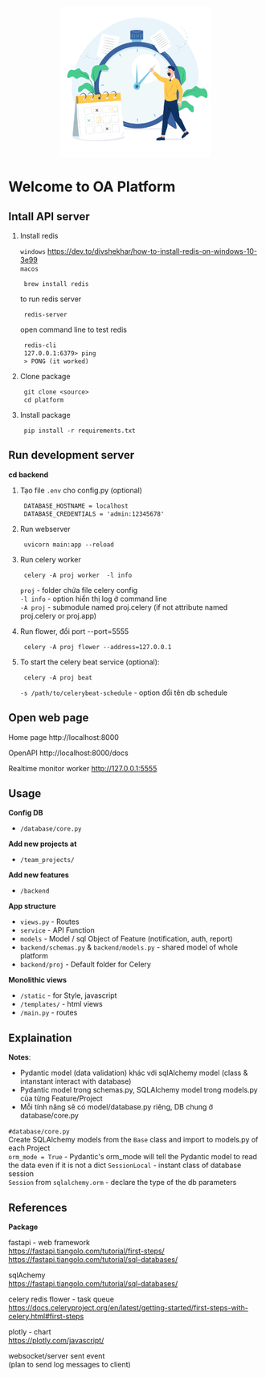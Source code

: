 <p align="center">
  <a href="#" target="_blank" rel="noopener noreferrer">
    <img src="/backend/storage/assets/image/task.jpg" width="300">
  </a>
</p>
<!-- ![image info](./backend/storage/assets/image/task.jpg) -->

# Welcome to OA Platform

## Intall API server

1. Install redis

    `windows` https://dev.to/divshekhar/how-to-install-redis-on-windows-10-3e99  
    `macos`

        brew install redis 
    
    to run redis server
        
        redis-server

    open command line to test redis 

        redis-cli  
        127.0.0.1:6379> ping  
        > PONG (it worked)  

2. Clone package 

        git clone <source>   
        cd platform

3. Install package

        pip install -r requirements.txt
        
## Run development server 

**cd backend**

1. Tạo file `.env` cho config.py  (optional)

        DATABASE_HOSTNAME = localhost  
        DATABASE_CREDENTIALS = 'admin:12345678'  

2. Run webserver

        uvicorn main:app --reload

3. Run celery worker 

        celery -A proj worker  -l info  

     `proj` - folder chứa file celery config  
     `-l info` - option hiển thị log ở command line  
     `-A proj` - submodule named proj.celery (if not attribute named proj.celery or proj.app)


4. Run flower, đổi port --port=5555

        celery -A proj flower --address=127.0.0.1  

5. To start the celery beat service (optional):

        celery -A proj beat

    `-s /path/to/celerybeat-schedule` - option đổi tên db schedule    

## Open web page
Home page
http://localhost:8000

OpenAPI 
http://localhost:8000/docs

Realtime monitor worker
http://127.0.0.1:5555

## Usage

**Config DB**
- `/database/core.py`

**Add new projects at**
- `/team_projects/`

**Add new features**
- `/backend`

**App structure**
- `views.py` - Routes  
- `service` - API Function  
- `models` -  Model / sql Object of Feature (notification, auth, report)  
- `backend/schemas.py` & `backend/models.py` - shared model of whole platform  
- `backend/proj` - Default folder for Celery  

**Monolithic views**
- `/static` - for Style, javascript  
- `/templates/` - html views  
- `/main.py` - routes  

## Explaination 

**Notes**:
- Pydantic model (data validation) khác với sqlAlchemy model (class & intanstant interact with database)
- Pydantic model trong schemas.py, SQLAlchemy model trong models.py của từng Feature/Project
- Mỗi tính năng sẽ có model/database.py riêng, DB chung ở database/core.py    

`#database/core.py`  
Create SQLAlchemy models from the `Base` class and import to  models.py of each Project  
`orm_mode = True` - Pydantic's orm_mode will tell the Pydantic model to read the data even if it is not a dict
`SessionLocal` - instant class of database session  
`Session` from  `sqlalchemy.orm` - declare the type of the db parameters

## References
**Package** 

fastapi - web framework  
https://fastapi.tiangolo.com/tutorial/first-steps/  
https://fastapi.tiangolo.com/tutorial/sql-databases/

sqlAchemy  
https://fastapi.tiangolo.com/tutorial/sql-databases/  

celery redis flower - task queue  
https://docs.celeryproject.org/en/latest/getting-started/first-steps-with-celery.html#first-steps  

plotly - chart  
https://plotly.com/javascript/  

websocket/server sent event   
(plan to send log messages to client)  
